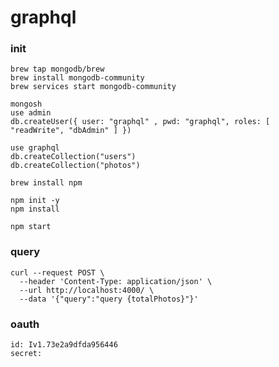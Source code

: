 # graphql

### init

```shell
brew tap mongodb/brew
brew install mongodb-community
brew services start mongodb-community

mongosh
use admin
db.createUser({ user: "graphql" , pwd: "graphql", roles: [ "readWrite", "dbAdmin" ] })

use graphql
db.createCollection("users")
db.createCollection("photos")
```

```shell
brew install npm

npm init -y
npm install

npm start
``` 

### query

```shell
curl --request POST \
  --header 'Content-Type: application/json' \
  --url http://localhost:4000/ \
  --data '{"query":"query {totalPhotos}"}'
```

### oauth
```
id: Iv1.73e2a9dfda956446
secret: 
```